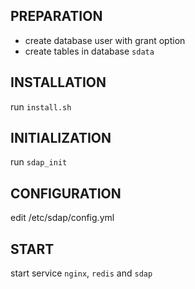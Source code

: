 ## PREPARATION
- create database user with grant option
- create tables in database `sdata`

## INSTALLATION
run `install.sh`

## INITIALIZATION
run `sdap_init`

## CONFIGURATION
edit /etc/sdap/config.yml

## START
start service `nginx`, `redis` and `sdap`

